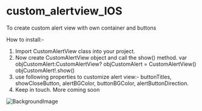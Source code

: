 # custom_alertview_IOS
To create custom alert view with own container and buttons

How to install:-

1. Import CustomAlertView class into your project.
2. Now create CustomAlertView object and call the show() method.
    var objCustomAlert:CustomAlertView?
    objCustomAlert = CustomAlertView()
    objCustomAlert!.show()
3. use following properties to customize alert view:-
    buttonTitles, showCloseButton, alertBGColor, buttonBGColor, alertButtonDirection.
4. Keep in touch. More coming soon

![BackgroundImage](https://raw.githubusercontent.com/ankitsainisoftobiz/custom_alertview_IOS/master/Simulator%20Screen%20Shot%20Apr%208%2C%202016%2C%204.43.42%20PM.png)
